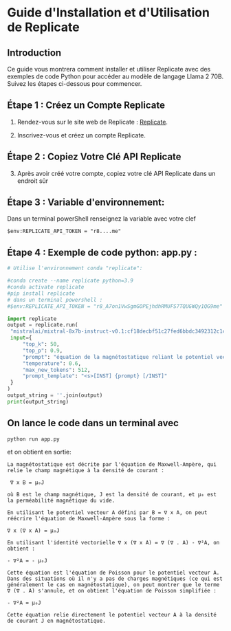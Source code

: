 

# Guide d'Installation et d'Utilisation de Replicate

## Introduction

Ce guide vous montrera comment installer et utiliser Replicate avec des exemples de code Python pour accéder au modèle de langage Llama 2 70B. Suivez les étapes ci-dessous pour commencer.

## Étape 1 : Créez un Compte Replicate

1. Rendez-vous sur le site web de Replicate : [Replicate](https://lifeboat.replicate.dev/).

2. Inscrivez-vous et créez un compte Replicate.

## Étape 2 : Copiez Votre Clé API Replicate

3. Après avoir créé votre compte, copiez votre clé API Replicate dans un endroit sûr

## Étape 3 : Variable d'environnement:
Dans un terminal powerShell  renseignez la variable avec votre clef
```
$env:REPLICATE_API_TOKEN = "r8....me" 
```
## Étape 4 : Exemple de code python: app.py :
   ```python
# Utilise l'environnement conda "replicate":

#conda create --name replicate python=3.9
#conda activate replicate
#pip install replicate
# dans un terminal powershell : 
#$env:REPLICATE_API_TOKEN = "r8_A7on1VwSgmGOPEjhdhRMUFS7TQUGWQy1QG9me"

import replicate
output = replicate.run(
    "mistralai/mixtral-8x7b-instruct-v0.1:cf18decbf51c27fed6bbdc3492312c1c903222a56e3fe9ca02d6cbe5198afc10",
    input={
        "top_k": 50,
        "top_p": 0.9,
        "prompt": "équation de la magnétostatique reliant le potentiel vecteur magnétique à la densité de courant. Raisonne pas à pas mais soit très concis: les formules sans commentaire",
        "temperature": 0.6,
        "max_new_tokens": 512,
        "prompt_template": "<s>[INST] {prompt} [/INST]"
    }
)
output_string = ''.join(output)
print(output_string)
```

## On lance le code dans un terminal avec
```Python
python run app.py
```
et on obtient en sortie:
```
La magnétostatique est décrite par l'équation de Maxwell-Ampère, qui relie le champ magnétique à la densité de courant :

 ∇ x B = μ₀J

où B est le champ magnétique, J est la densité de courant, et μ₀ est la perméabilité magnétique du vide.

En utilisant le potentiel vecteur A défini par B = ∇ x A, on peut réécrire l'équation de Maxwell-Ampère sous la forme :

∇ x (∇ x A) = μ₀J

En utilisant l'identité vectorielle ∇ x (∇ x A) = ∇ (∇ . A) - ∇²A, on obtient :

- ∇²A = - μ₀J

Cette équation est l'équation de Poisson pour le potentiel vecteur A. Dans des situations où il n'y a pas de charges magnétiques (ce qui est généralement le cas en magnétostatique), on peut montrer que le terme ∇ (∇ . A) s'annule, et on obtient l'équation de Poisson simplifiée :

- ∇²A = μ₀J

Cette équation relie directement le potentiel vecteur A à la densité de courant J en magnétostatique.
```
